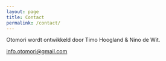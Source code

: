 ```yaml
---
layout: page
title: Contact
permalink: /contact/
---
```


Otomori wordt ontwikkeld door Timo Hoogland & Nino de Wit.

<info.otomori@gmail.com>

&nbsp;

&nbsp;

&nbsp;

&nbsp;

&nbsp;

&nbsp;

&nbsp;

&nbsp;

&nbsp;

&nbsp;

&nbsp;

&nbsp;

&nbsp;

&nbsp;

&nbsp;

&nbsp;

&nbsp;

&nbsp;

&nbsp;

&nbsp;

&nbsp;
